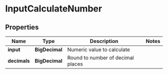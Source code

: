 

# InputCalculateNumber

## Properties

Name | Type | Description | Notes
------------ | ------------- | ------------- | -------------
**input** | **BigDecimal** | Numeric value to calculate | 
**decimals** | **BigDecimal** | Round to number of decimal places | 



